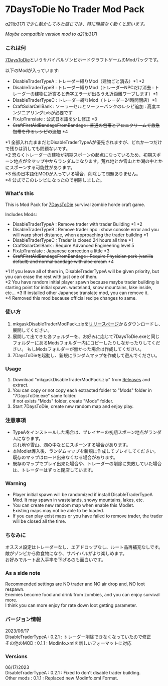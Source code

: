 # 7DaysToDie No Trader Mod Pack

*a21(b317)で少し動かしてみた感じでは、特に問題なく動くと思います。*

*Maybe compatible version mod to a21(b317)*

### これは何

[7DaysToDie](https://7daystodie.com)というサバイバルゾンビホードクラフトゲームのModパックです。

以下のModが入っています:

- DisableTraderTypeA : トレーダー縛りMod（建物ごと消去）*1 *2
- DisableTraderTypeB : トレーダー縛りMod（トレーダーNPCだけ消去 : トレーダーの建物に近寄ると赤字エラーが出るうえ近距離ワープします）*1
- DisableTraderTypeC : トレーダー縛りMod（トレーダー24時間閉店）*1
- CraftSolarCellBank : ソーラーセルとソーラーバンクのレシピ追加 : 高度エンジニアリングLv5が必要です
- FixJpTranslate : 公式日本語を少し修正 *3
- ~~CraftFirstAidBandageFromBandage : 普通の包帯とアロエクリームで救急包帯を作るレシピの追加~~ *4

*1 全部入れたままだとDisableTraderTypeAが優先されますが、どれか一つだけで残りは消しても問題ないです。  
*2 恐らくトレーダーの建物が初期スポーンの起点になっているため、初期スポーン地点が全マップ中からランダムになります。荒れ地とか雪山とか湖の中とかにスポーンする可能性があります。  
*3 他の日本語化MODが入っている場合、削除して問題ありません。  
*4 公式でこのレシピになったので削除しました。

### What's this

This is Mod Pack for [7DaysToDie](https://7daystodie.com) survival zombie horde craft game.

Includes Mods:

- DisableTraderTypeA : Remove trader with trader Building *1 *2
- DisableTraderTypeB : Remove trader npc : show console error and you will warp short distance, when approaching the trader building *1
- DisableTraderTypeC : Trader is closed 24 hours all time *1
- CraftSolarCellBank : Require Advanced Engineering level 5
- FixJpTranslate : Japanese correction a little *3
- ~~CraftFirstAidBandageFromBandage : Require Physician perk (vanilla default) and normal bandage with aloe cream~~ *4

*1 If you leave all of them in, DisableTraderTypeA will be given priority, but you can erase the rest with just one of them.  
*2 You have random initial player spawn because maybe trader building is starting point for initial spawn. wasteland, snow mountains, lake inside, etc...
*3 If installed other Japanese translate mod, you can remove it.  
*4 Removed this mod because official recipe changes to same.

### 使い方

1. mkgaskDisableTraderModPack.zipを[リリースページ](https://github.com/mkgask/mkgask7dtdNoTraderMod/releases)からダウンロードし、展開してください。
1. 展開して出てきた各フォルダーを、お好みに応じて7DaysToDie.exeと同じフォルダーにあるModsフォルダー内にコピーしたりしなかったりしてください。
  もしModsフォルダーが無かった場合は作成してください。
1. 7DaysToDieを起動し、新規にランダムマップを作成して遊んでください。

### Usage

1. Download "mkgaskDisableTraderModPack.zip" from [Releases](https://github.com/mkgask/mkgask7dtdNoTraderMod/releases) and extract.
1. You can copy or not copy each extracted folder to "Mods" folder in "7DaysToDie.exe" same folder.  
  if not exists "Mods" folder, create "Mods" folder.
1.  Start 7DaysToDie, create new random map and enjoy play.

### 注意事項

- TypeAをインストールした場合は、プレイヤーの初期スポーン地点がランダムになります。  
  荒れ地や雪山、湖の中などにスポーンする場合があります。
- 本Modlet導入後、ランダムマップを新規に作成してプレイしてください。  
  既存のマップはロード出来なくなる場合があります。
- 既存のマップでプレイ出来た場合や、トレーダーの削除に失敗していた場合は、トレーダーはずっと閉店しています。

### Warning

- Player initial spawn will be randomized if install DisableTraderTypeA Mod.
  It may spawn in wastelands, snowy mountains, lakes, etc.
- You can create new random map when enable this Modlet.  
  Existing maps may not be able to be loaded.
- If you can play exist maps or you have failed to remove trader, the trader will be closed all the time.

### ちなみに

オススメ設定はトレーダーなし、エアドロップなし、ルート品再補充なしです。  
敵がゾンビから飲食物になり、サバイバルがより楽しめます。  
お好みでルート品入手率を下げるのも面白いです。

### As a side note

Recommended settings are NO trader and NO air drop and, NO loot respawn.  
Enemies become food and drink from zombies, and you can enjoy survival more.  
I think you can more enjoy for rate down loot getting parameter.

### バージョン情報

2023/06/17  
DisableTraderTypeA : 0.2.1 : トレーダー削除できなくなっていたので修正  
その他のMOD : 0.1.1 : Modinfo.xmlを新しいフォーマットに対応

### Versions

06/17/2023  
DisableTraderTypeA : 0.2.1 : Fixed to don't disable trader building.  
Other mods : 0.1.1 : Replaced new Modinfo.xml Format.
